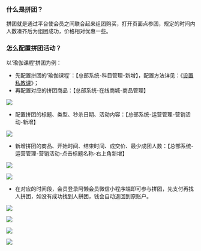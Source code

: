 ### 什么是拼团？

拼团就是通过平台使会员之间联合起来组团购买，打开页面点参团，规定的时间内人数凑齐后为组团成功，价格相对优惠一些。

### 怎么配置拼团活动？

以‘瑜伽课程’拼团为例：

- 先配置拼团的‘瑜伽课程’：【总部系统-科目管理-新增】，配置方法详见：《[设置私教课](https://alanfit.github.io/AlanHelpDoc/阿懒俱乐部版本/私教课/设置私教课)》；
- 再配置对应的拼团商品：【总部系统-在线商城-商品管理】

![](../../assets/club/秒杀3.png)

- 配置拼团的标题、类型、秒杀日期、活动内容：【总部系统-运营管理-营销活动-新增】

![](../../assets/club/拼团1.png)

- 新增拼团的商品、开始时间、结束时间、成交价、最少成团人数：【总部系统-运营管理-营销活动-点击标题名称-右上角新增】

![](../../assets/club/拼团2.png)

![](../../assets/club/拼团3.png)

- 在对应的时间段，会员登录阿懒会员微信小程序端即可参与拼团，先支付再找人拼团，如没有成功找到人拼团，钱会自动退回到原账户。

![](../../assets/club/拼团4.jpg)

![](../../assets/club/拼团5.jpg)

![](../../assets/club/拼团6.jpg)

![](../../assets/club/拼团7.jpg)